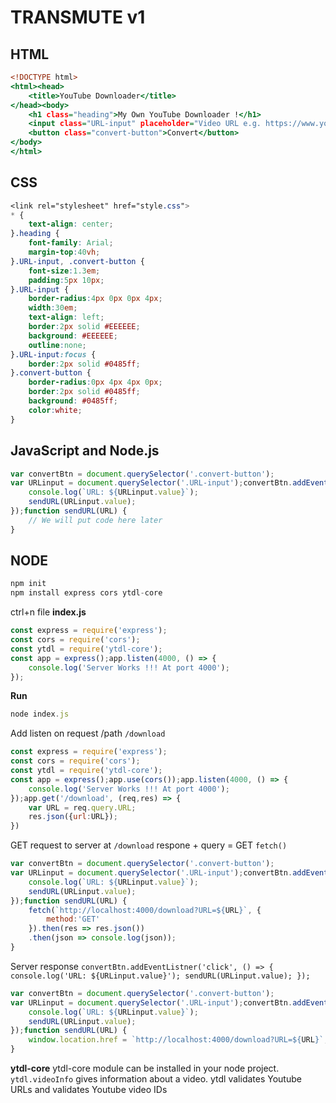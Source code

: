 # TRANSMUTE v1

## HTML

```.html
<!DOCTYPE html>
<html><head>
    <title>YouTube Downloader</title>
</head><body>
    <h1 class="heading">My Own YouTube Downloader !</h1>
    <input class="URL-input" placeholder="Video URL e.g. https://www.youtube.com/watch?v=MtN1YnoL46Q">
    <button class="convert-button">Convert</button>
</body>
</html>
```
## CSS

```css
<link rel="stylesheet" href="style.css">
* {
    text-align: center;
}.heading {
    font-family: Arial;
    margin-top:40vh;
}.URL-input, .convert-button {
    font-size:1.3em;
    padding:5px 10px;
}.URL-input {
    border-radius:4px 0px 0px 4px;
    width:30em;
    text-align: left;
    border:2px solid #EEEEEE;
    background: #EEEEEE;
    outline:none;
}.URL-input:focus {
    border:2px solid #0485ff;
}.convert-button {
    border-radius:0px 4px 4px 0px;
    border:2px solid #0485ff;
    background: #0485ff;
    color:white;
}
```

## JavaScript and Node.js

```js
var convertBtn = document.querySelector('.convert-button');
var URLinput = document.querySelector('.URL-input');convertBtn.addEventListener('click', () => {
    console.log(`URL: ${URLinput.value}`);
    sendURL(URLinput.value);
});function sendURL(URL) {
    // We will put code here later
}
```

## NODE

```js
npm init
npm install express cors ytdl-core
```
ctrl+n file **index.js**

```js
const express = require('express');
const cors = require('cors');
const ytdl = require('ytdl-core');
const app = express();app.listen(4000, () => {
    console.log('Server Works !!! At port 4000');
});
```
**Run**
```js
node index.js
```
Add listen on request /path `/download`
```js
const express = require('express');
const cors = require('cors');
const ytdl = require('ytdl-core');
const app = express();app.use(cors());app.listen(4000, () => {
    console.log('Server Works !!! At port 4000');
});app.get('/download', (req,res) => {
    var URL = req.query.URL;
    res.json({url:URL});
})
```
GET request to server at `/download` respone + query = GET `fetch()`
```js
var convertBtn = document.querySelector('.convert-button');
var URLinput = document.querySelector('.URL-input');convertBtn.addEventListener('click', () => {
    console.log(`URL: ${URLinput.value}`);
    sendURL(URLinput.value);
});function sendURL(URL) {
    fetch(`http://localhost:4000/download?URL=${URL}`, {
        method:'GET'
    }).then(res => res.json())
    .then(json => console.log(json));
}
```
Server response `convertBtn.addEventListner('click', () => { console.log('URL: ${URLinput.value}'); sendURL(URLinput.value); });`
```js
var convertBtn = document.querySelector('.convert-button');
var URLinput = document.querySelector('.URL-input');convertBtn.addEventListener('click', () => {
    console.log(`URL: ${URLinput.value}`);
    sendURL(URLinput.value);
});function sendURL(URL) {
    window.location.href = `http://localhost:4000/download?URL=${URL}`;
}
```
**ytdl-core**
ytdl-core module can be installed in your node project. `ytdl.videoInfo` gives information about a video. ytdl validates Youtube URLs and validates Youtube video IDs
